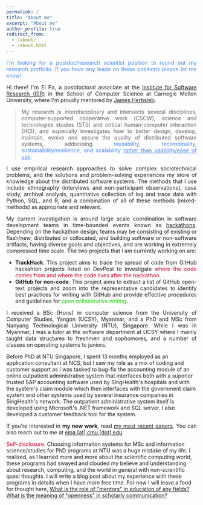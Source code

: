 ```yaml
---
permalink: /
title: "About me"
excerpt: "About me"
author_profile: true
redirect_from:
  - /about/
  - /about.html
---
```

<style>
    .p-cl {
        text-align: justify;
    }
</style>
<p class="p-cl" style="color: #4285F4">I'm looking for a postdoc/research scientist position to round out my research portfolio. If you have any leads on these positions please let me know!</p>
<p class="p-cl">Hi there! I'm Ei Pa, a postdoctoral associate at the <a href="https://www.isri.cmu.edu/">Institute for Software Research (ISR)</a> in the School of Computer Science at Carnegie Mellon University, where I'm proudly mentored by <a href="https://herbsleb.org/">James Herbsleb</a>.</p>
<blockquote class="p-cl">My research is interdisciplinary and intersects several disciplines, computer-supported cooperative work (CSCW), science and technologies studies (STS) and critical human-computer interaction (HCI), and especially investigates how to better design, develop, maintain, evolve and assure the quality of distributed software systems, addressing <span style="color: #4285F4">reusability, recombinality, sustainability/resilience, and scalability <u>rather than usability/ease of use</u></span>.</blockquote>
<p class="p-cl">I use empirical research approaches to solve complex sociotechnical problems, and the solutions and problem-solving experiences my store of knowledge about the distributed software systems. The methods that I use include ethnography (interviews and non-participant observations), case study, archival analysis, quantitative collection of log and trace data with Python, SQL, and R, and a combination of all of these methods (mixed-methods) as appropriate and relevant.</p>
<div class="p-cl">
My current investigation is around large scale coordination in software development teams in time-bounded events known as <a href="https://eipapa.github.io/hackathon-planning-kit/hackathons/">hackathons</a>. Depending on the hackathon design, teams may be consisting of existing or flash/new, distributed or collocated, and building software or non-software artifacts, having diverse goals and objectives, and are working in extremely compressed time scale. The two projects that I am currently working on are:
<ul>
    <li><b>TrackHack</b>. This project aims to trace the spread of code from GitHub hackahton projects listed on DevPost to investigate <span style="color: #CC002B">where the code comes from and where the code lives after the hackathon</span>.</li>
    <li><b>GitHub for non-code</b>. This project aims to extract a list of GitHub open-text projects and zoom into the representative candidates to identify best practices for writing with GitHub and provide effective procedures and guidelines for <span style="color: #12DC00">open collaborative writing</span>.</li>
</ul>
</div>
<p class="p-cl">I received a BSc (Hons) in computer science from the University of Computer Studies, Yangon (UCSY), Myanmar, and a PhD and MSc from Nanyang Technological University (NTU), Singapore. While I was in Myanmar, I was a tutor at the software department at UCSY where I mainly taught data structures to freshmen and sophomores, and  a number of classes on operating systems to juniors.</p>
<p>Before PhD at NTU Singapore, I spent 13 months employed as an application consultant at NCS, but I saw my role as a mix of coding and customer support as I was tasked to bug-fix the accounting module of an online outpatient administrative system that interfaces both with a superior trusted SAP accounting software used by SingHealth's hospitals and with the system's claim module which then interfaces with the government claim system and other systems used by several insurance companies in SingHealth's network. The outpatient administrative system itself is developed using Microsoft's .NET framework and SQL server. I also developed a customer feedback tool for the system.</p>
<p class="p-cl">If you're interested in <b>my new work</b>, read <a href="https://eipapa.github.io/publications">my most recent papers</a>. You can also reach out to me at <a href="">eipa [at] cmu [dot] edu</a>.</p>
<p><span style="color: #CC002B">Self-disclosure</span>. Choosing information systems for MSc and information science/studies for PhD programs at NTU was a huge mistake of my life. I realized, as I learned more and more about the scientific computing world, these programs had swayed and clouded my believe and understanding about research, computing, and the world in general with non-scientific quasi thoughts. I will write a blog post about my experience with these programs in details when I have more free time. For now I will leave a food for thought here, <u>What is the role of "mentors" in education of any fields? What is the meaning of "openness" in scholarly communication?</u></p>
